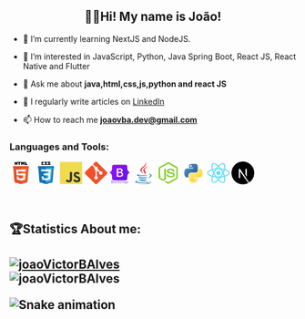 <h2 align="center">🖖🏻Hi! My name is João!</h2>


- 🌱 I’m currently learning NextJS and NodeJS.

- 💭 I’m interested in JavaScript, Python, Java Spring Boot, React JS, React Native and Flutter

- 💬 Ask me about **java,html,css,js,python and react JS**

- 📝 I regularly write articles on [LinkedIn](https://www.linkedin.com/in/jo%C3%A3o-victor-alves-ab7931163/)

- 📫 How to reach me **joaovba.dev@gmail.com**

<h3 align="left">Languages and Tools:</h3>
<p align="left"> 

<img src="https://raw.githubusercontent.com/devicons/devicon/master/icons/html5/html5-original-wordmark.svg" alt="html5" width="40" height="40"/>
<img src="https://raw.githubusercontent.com/devicons/devicon/master/icons/css3/css3-original-wordmark.svg" alt="css3" width="40" height="40"/>
<img src="https://raw.githubusercontent.com/devicons/devicon/master/icons/javascript/javascript-original.svg" alt="javascript" width="40" height="40"/> 
<img src="https://raw.githubusercontent.com/devicons/devicon/master/icons/git/git-original.svg" alt="git" width="40" height="40"/> 
<img src="https://raw.githubusercontent.com/devicons/devicon/master/icons/bootstrap/bootstrap-original-wordmark.svg" alt="css3" width="35" height="35"/>
<img src="https://raw.githubusercontent.com/devicons/devicon/master/icons/java/java-original.svg" alt="nodejs" width="40" height="40"/> 
<img src="https://raw.githubusercontent.com/devicons/devicon/master/icons/nodejs/nodejs-original.svg" alt="java" width="40" height="40"/> 
<img src="https://raw.githubusercontent.com/devicons/devicon/master/icons/python/python-original.svg" alt="python" width="40" height="40"/>
<img src="https://raw.githubusercontent.com/devicons/devicon/master/icons/react/react-original.svg" alt="react" width="40" height="40"/>
<img src="https://raw.githubusercontent.com/devicons/devicon/master/icons/nextjs/nextjs-original.svg" alt="nextjs" width="40" height="40"/>
</p><br>

<h2>🏆Statistics About me:<h2/>  

<a href="https://github.com/ryo-ma/github-profile-trophy"><img src="https://github-profile-trophy.vercel.app/?username=joaoVictorBAlves&theme=algolia" alt="joaoVictorBAlves" /></a>
<br>
<img src="https://github-readme-streak-stats.herokuapp.com/?user=joaoVictorBAlves&theme=algolia" alt="joaoVictorBAlves" />
<br>
  
![Snake animation](https://github.com/joaoVictorBAlves/joaoVictorBAlves/blob/output/github-contribution-grid-snake.svg)

<!---
joaoVictorBAlves/joaoVictorBAlves is a ✨ special ✨ repository because its `README.md` (this file) appears on your GitHub profile.
You can click the Preview link to take a look at your changes.
--->
